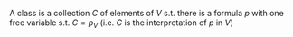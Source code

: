 A class is a collection $C$ of elements of $V$ s.t. there is a formula $p$ with one free variable s.t. $C=p_{V}$ (i.e. $C$ is the interpretation of $p$ in $V$)
